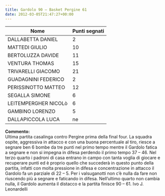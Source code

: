 ```yaml
---
title: Gardolo 90 – Basket Pergine 61
date: 2012-03-05T21:47:27+00:00
---
```


| **Nome** | **Punti segnati** |
| -------- | ----------------- |
| DALLABETTA DANIEL | 2 |
| MATTEDI GIULIO | 10 |
| BERTOLUZZA DAVIDE | 11 |
| VENTURA THOMAS | 15 |
| TRIVARELLI GIACOMO | 21 |
| GUADAGNINI FEDERICO | 2 |
| PERISSINOTTO MATTEO | 12 |
| SEGALLA SIMONE | 6 |
| LEITEMPERGHER NICOLò | 6 |
| GAMBINO LORENZO | 5 |
| DALLAPICCOLA LUCA | ne |

**Commento:**  
Ultima partita casalinga contro Pergine prima della final four. La squadra ospite, aggressiva in attacco e con una buona percentuale al tiro, riesce a segnare ben 6 bombe da tre punti nel primo tempo mentre il Gardolo fatica a segnare e non si impegna in difesa perdendo il primo tempo 37 – 46. Nel terzo quarto i padroni di casa entrano in campo con tanta voglia di giocare e recuperare punti ed è proprio quello che succederà in questo punto della partita, infatti con molta pressione in difesa e concentrazione in attacco il Gardolo fa un parziale di 22 – 5. Per i valsuganotti non c’è nulla da fare non riuscendo più a segnare e faticando in difesa. Nell’ultimo quarto non cambia nulla, il Gardolo aumenta il distacco e la partita finisce 90 – 61. Ivo J. Leonardelli